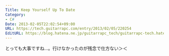 ```yaml
---
Title: Keep Yourself Up To Date
Category:
- C#
Date: 2013-02-05T22:02:54+09:00
URL: https://tech.guitarrapc.com/entry/2013/02/05/220254
EditURL: https://blog.hatena.ne.jp/guitarrapc_tech/guitarrapc-tech.hatenablog.com/atom/entry/11696248318757675430
---
```


とっても大事ですね…。行けなかったのが残念で仕方ない＞＜
